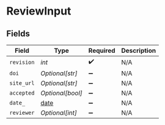 # ReviewInput


## Fields

| Field                                                                | Type                                                                 | Required                                                             | Description                                                          |
| -------------------------------------------------------------------- | -------------------------------------------------------------------- | -------------------------------------------------------------------- | -------------------------------------------------------------------- |
| `revision`                                                           | *int*                                                                | :heavy_check_mark:                                                   | N/A                                                                  |
| `doi`                                                                | *Optional[str]*                                                      | :heavy_minus_sign:                                                   | N/A                                                                  |
| `site_url`                                                           | *Optional[str]*                                                      | :heavy_minus_sign:                                                   | N/A                                                                  |
| `accepted`                                                           | *Optional[bool]*                                                     | :heavy_minus_sign:                                                   | N/A                                                                  |
| `date_`                                                              | [date](https://docs.python.org/3/library/datetime.html#date-objects) | :heavy_minus_sign:                                                   | N/A                                                                  |
| `reviewer`                                                           | *Optional[int]*                                                      | :heavy_minus_sign:                                                   | N/A                                                                  |